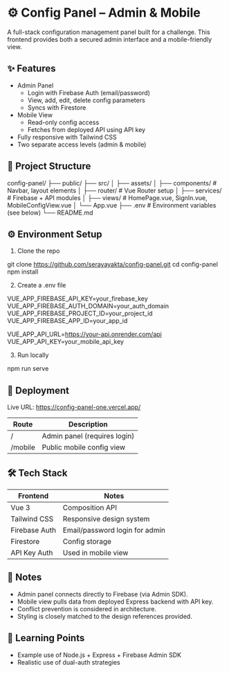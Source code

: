 # ⚙️ Config Panel – Admin & Mobile

A full-stack configuration management panel built for a challenge.
This frontend provides both a secured admin interface and a mobile-friendly view.

## ✨ Features

- Admin Panel
  - Login with Firebase Auth (email/password)
  - View, add, edit, delete config parameters
  - Syncs with Firestore
- Mobile View
  - Read-only config access
  - Fetches from deployed API using API key
- Fully responsive with Tailwind CSS
- Two separate access levels (admin & mobile)

## 🧱 Project Structure

config-panel/
├── public/
├── src/
│   ├── assets/
│   ├── components/          # Navbar, layout elements
│   ├── router/              # Vue Router setup
│   ├── services/            # Firebase + API modules
│   ├── views/               # HomePage.vue, SignIn.vue, MobileConfigView.vue
│   └── App.vue
├── .env                     # Environment variables (see below)
└── README.md

## ⚙️ Environment Setup

1. Clone the repo

git clone https://github.com/serayayakta/config-panel.git
cd config-panel
npm install

2. Create a .env file

VUE_APP_FIREBASE_API_KEY=your_firebase_key
VUE_APP_FIREBASE_AUTH_DOMAIN=your_auth_domain
VUE_APP_FIREBASE_PROJECT_ID=your_project_id
VUE_APP_FIREBASE_APP_ID=your_app_id

VUE_APP_API_URL=https://your-api.onrender.com/api
VUE_APP_API_KEY=your_mobile_api_key

3. Run locally

npm run serve

## 🚀 Deployment

Live URL:
https://config-panel-one.vercel.app/

Route         | Description
--------------|----------------------------
/             | Admin panel (requires login)
/mobile       | Public mobile config view

## 🛠 Tech Stack

Frontend      | Notes
--------------|-----------------------------
Vue 3         | Composition API
Tailwind CSS  | Responsive design system
Firebase Auth | Email/password login for admin
Firestore     | Config storage
API Key Auth  | Used in mobile view

## 📌 Notes

- Admin panel connects directly to Firebase (via Admin SDK).
- Mobile view pulls data from deployed Express backend with API key.
- Conflict prevention is considered in architecture.
- Styling is closely matched to the design references provided.

## 🧠 Learning Points

- Example use of Node.js + Express + Firebase Admin SDK
- Realistic use of dual-auth strategies